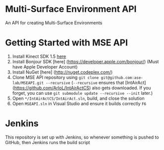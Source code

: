 # Multi-Surface Environment API
An API for creating Multi-Surface Environments

# Getting Started with MSE API
1. Install Kinect SDK 1.5 [here](http://www.microsoft.com/en-us/kinectforwindows/develop/developer-downloads.aspx)
2. Install Bonjour SDK [here] (https://developer.apple.com/bonjour/) (Must have Apple Developer Account)
3. Install NuGet [here] (http://nuget.codeplex.com/)
4. Clone MSE API repository using `git clone git@github.com:ase-lab/MSEAPI.git --recursive` (`--recursive` ensures that [IntAirAct] (https://github.com/ArloL/IntAirActCS) also gets downloaded. If you forget, you can use `git submodule update --recursive --init` later.)
5. Open `*/IntAirActCS/IntAirAct.sln`, build, and close the solution
6. Open `MSEAPI.sln` in Visual Studio and ensure it builds correctly `F6`

# Jenkins
This repository is set up with Jenkins, so whenever something is pushed to GitHub, then Jenkins runs the build script


